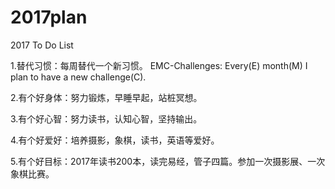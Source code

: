 # 2017plan
2017 To Do List

1.替代习惯：每周替代一个新习惯。
  EMC-Challenges: Every(E) month(M)  I plan to have a new challenge(C). 

2.有个好身体：努力锻炼，早睡早起，站桩冥想。

3.有个好心智：努力读书，认知心智，坚持输出。

4.有个好爱好：培养摄影，象棋，读书，英语等爱好。

5.有个好目标：2017年读书200本，读完易经，管子四篇。参加一次摄影展、一次象棋比赛。
